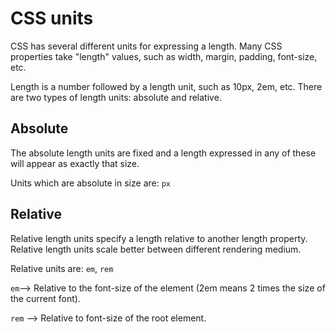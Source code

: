 # CSS units
CSS has several different units for expressing a length. Many CSS properties take "length" values, such as width, margin, padding, font-size, etc.

Length is a number followed by a length unit, such as 10px, 2em, etc.
There are two types of length units: absolute and relative.

## Absolute
The absolute length units are fixed and a length expressed in any of these will appear as exactly that size.

Units which are absolute in size are: `px`


## Relative
Relative length units specify a length relative to another length property. Relative length units scale better between different rendering medium.

Relative units are: `em`, `rem`

`em`--> Relative to the font-size of the element (2em means 2 times the size of the current font).

`rem` --> Relative to font-size of the root element.
